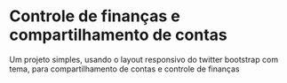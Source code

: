 Controle de finanças e compartilhamento de contas
============

Um projeto simples, usando o layout responsivo do twitter bootstrap com tema, para compartilhamento de contas e controle de finanças 